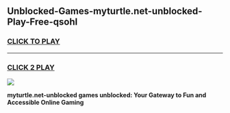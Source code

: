 
## Unblocked-Games-myturtle.net-unblocked-Play-Free-qsohl
<h3>
<a href="https://premium76.site?title=myturtle.net-unblocked&ref=18A1">CLICK TO PLAY</a></h3>
<hr>

<h3>
<a href="https://premium76.site?title=myturtle.net-unblocked&ref=18A1">CLICK 2 PLAY</a>
  
</h3>

<a href="https://premium76.site?title=myturtle.net-unblocked&ref=18A1"><img src="https://clearcache.store/games.png"></a>


**myturtle.net-unblocked games unblocked: Your Gateway to Fun and Accessible Online Gaming**
